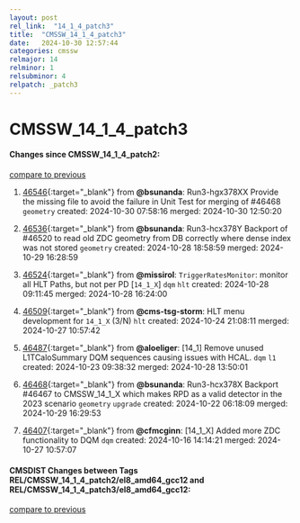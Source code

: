```yaml
---
layout: post
rel_link:  "14_1_4_patch3"
title:  "CMSSW_14_1_4_patch3"
date:   2024-10-30 12:57:44
categories: cmssw
relmajor: 14
relminor: 1
relsubminor: 4
relpatch: _patch3
---
```


# CMSSW_14_1_4_patch3
#### Changes since CMSSW_14_1_4_patch2:
[compare to previous](https://github.com/cms-sw/cmssw/compare/CMSSW_14_1_4_patch2...CMSSW_14_1_4_patch3)



1. [46546](http://github.com/cms-sw/cmssw/pull/46546){:target="_blank"}  from **@bsunanda**: Run3-hgx378XX Provide the missing file to avoid the failure in Unit Test for merging of #46468 `geometry` created: 2024-10-30 07:58:16 merged: 2024-10-30 12:50:20

2. [46536](http://github.com/cms-sw/cmssw/pull/46536){:target="_blank"}  from **@bsunanda**: Run3-hcx378Y Backport of #46520 to read old ZDC geometry from DB correctly where dense index was not stored `geometry` created: 2024-10-28 18:58:59 merged: 2024-10-29 16:28:59

3. [46524](http://github.com/cms-sw/cmssw/pull/46524){:target="_blank"}  from **@missirol**: `TriggerRatesMonitor`: monitor all HLT Paths, but not per PD [`14_1_X`] `dqm` `hlt` created: 2024-10-28 09:11:45 merged: 2024-10-28 16:24:00

4. [46509](http://github.com/cms-sw/cmssw/pull/46509){:target="_blank"}  from **@cms-tsg-storm**: HLT menu development for `14_1_X` (3/N) `hlt` created: 2024-10-24 21:08:11 merged: 2024-10-27 10:57:42

5. [46487](http://github.com/cms-sw/cmssw/pull/46487){:target="_blank"}  from **@aloeliger**: [14_1] Remove unused L1TCaloSummary DQM sequences causing issues with HCAL. `dqm` `l1` created: 2024-10-23 09:38:32 merged: 2024-10-28 13:50:01

6. [46468](http://github.com/cms-sw/cmssw/pull/46468){:target="_blank"}  from **@bsunanda**: Run3-hcx378X Backport #46467 to CMSSW_14_1_X which makes RPD as a valid detector in the 2023 scenario `geometry` `upgrade` created: 2024-10-22 06:18:09 merged: 2024-10-29 16:29:53

7. [46407](http://github.com/cms-sw/cmssw/pull/46407){:target="_blank"}  from **@cfmcginn**: [14_1_X] Added more ZDC functionality to DQM `dqm` created: 2024-10-16 14:14:21 merged: 2024-10-27 10:57:07

#### CMSDIST Changes between Tags REL/CMSSW_14_1_4_patch2/el8_amd64_gcc12 and REL/CMSSW_14_1_4_patch3/el8_amd64_gcc12:
[compare to previous](https://github.com/cms-sw/cmsdist/compare/REL/CMSSW_14_1_4_patch2/el8_amd64_gcc12...REL/CMSSW_14_1_4_patch3/el8_amd64_gcc12)


